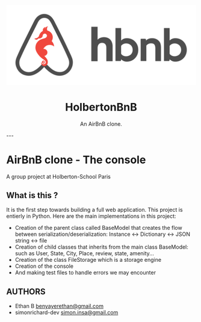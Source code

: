 <p align="center">
  <img src="https://github.com/Ethan1709/holbertonschool-AirBnB_clone/blob/main/logo.png" alt="HolbertonBnB logo">
</p>

<h1 align="center">HolbertonBnB</h1>
<p align="center">An AirBnB clone.</p>
---

# AirBnB clone - The console

A group project at Holberton-School Paris

## What is this ?

It is the first step towards building a full web application. This project is entierly in Python. Here are the main implementations in this project:

- Creation of the parent class called BaseModel that creates the flow between serialization/deserialization: Instance <-> Dictionary <-> JSON string <-> file
- Creation of child classes that inherits from the main class BaseModel: such as User, State, City, Place, review, state, amenity...
- Creation of the class FileStorage which is a storage engine
- Creation of the console
- And making test files to handle errors we may encounter




## AUTHORS

- Ethan B benyayerethan@gmail.com
- simonrichard-dev simon.insa@gmail.com

